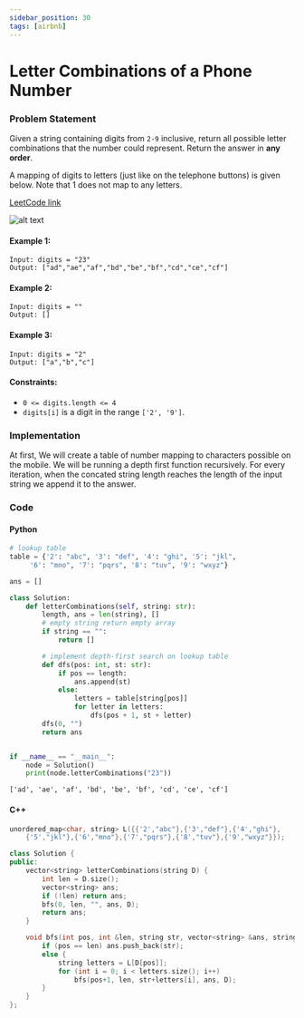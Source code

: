 ```yaml
---
sidebar_position: 30
tags: [airbnb]
---
```


# Letter Combinations of a Phone Number

### Problem Statement

Given a string containing digits from `2-9` inclusive, return all possible letter combinations that the number could represent. Return the answer in **any order**.

A mapping of digits to letters (just like on the telephone buttons) is given below. Note that 1 does not map to any letters.

[LeetCode link](https://leetcode.com/problems/letter-combinations-of-a-phone-number/)

![alt text](https://assets.leetcode.com/uploads/2022/03/15/1200px-telephone-keypad2svg.png)

#### Example 1:

```
Input: digits = "23"
Output: ["ad","ae","af","bd","be","bf","cd","ce","cf"]
```

#### Example 2:

```
Input: digits = ""
Output: []
```

#### Example 3:

```
Input: digits = "2"
Output: ["a","b","c"]
```

#### Constraints:

- `0 <= digits.length <= 4`
- `digits[i]` is a digit in the range `['2', '9']`.

### Implementation

At first, We will create a table of number mapping to characters possible on the mobile.
We will be running a depth first function recursively. For every iteration, when the concated string length reaches the length of the input string we append it to the answer.

### Code

#### Python

```python title="Python Code"
# lookup table
table = {'2': "abc", '3': "def", '4': "ghi", '5': "jkl",
     '6': "mno", '7': "pqrs", '8': "tuv", '9': "wxyz"}

ans = []

class Solution:
    def letterCombinations(self, string: str):
        length, ans = len(string), []
        # empty string return empty array
        if string == "":
            return []

        # implement depth-first search on lookup table
        def dfs(pos: int, st: str):
            if pos == length:
                ans.append(st)
            else:
                letters = table[string[pos]]
                for letter in letters:
                    dfs(pos + 1, st + letter)
        dfs(0, "")
        return ans


if __name__ == "__main__":
    node = Solution()
    print(node.letterCombinations("23"))
```

```log title="Output"
['ad', 'ae', 'af', 'bd', 'be', 'bf', 'cd', 'ce', 'cf']
```

#### C++

```cpp title="C++"
unordered_map<char, string> L({{'2',"abc"},{'3',"def"},{'4',"ghi"},
    {'5',"jkl"},{'6',"mno"},{'7',"pqrs"},{'8',"tuv"},{'9',"wxyz"}});

class Solution {
public:
    vector<string> letterCombinations(string D) {
        int len = D.size();
        vector<string> ans;
        if (!len) return ans;
        bfs(0, len, "", ans, D);
        return ans;
    }

    void bfs(int pos, int &len, string str, vector<string> &ans, string &D) {
        if (pos == len) ans.push_back(str);
        else {
            string letters = L[D[pos]];
            for (int i = 0; i < letters.size(); i++)
                bfs(pos+1, len, str+letters[i], ans, D);
        }
    }
};

```
